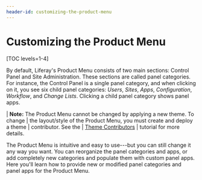 ```yaml
---
header-id: customizing-the-product-menu
---
```


# Customizing the Product Menu

[TOC levels=1-4]

By default, Liferay's Product Menu consists of two main sections: Control Panel
and Site Administration. These sections are called panel categories. For
instance, the Control Panel is a single panel category, and when clicking on it,
you see six child panel categories: *Users*, *Sites*, *Apps*, *Configuration*,
*Workflow*, and *Change Lists*. Clicking a child panel category shows panel
apps.

| **Note:** The Product Menu cannot be changed by applying a new theme. To change
| the layout/style of the Product Menu, you must create and deploy a theme
| contributor. See the
| [Theme Contributors](/docs/7-2/frameworks/-/knowledge_base/f/packaging-independent-ui-resources-for-your-site)
| tutorial for more details.

The Product Menu is intuitive and easy to use---but you can still change it any
way you want. You can reorganize the panel categories and apps, or add
completely new categories and populate them with custom panel apps. Here you'll
learn how to provide new or modified panel categories and panel apps for the
Product Menu.

